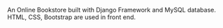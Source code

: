 An Online Bookstore built with Django Framework and MySQL database. HTML, CSS, Bootstrap are used in front end.

